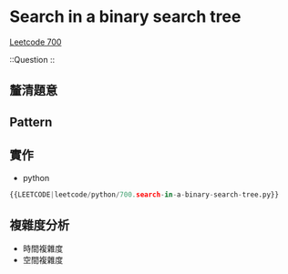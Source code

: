 # Search in a binary search tree

[Leetcode 700](https://leetcode.com/problems/search-in-a-binary-search-tree/description/)

::Question
::

## 釐清題意

## Pattern

## 實作

- python

```python
{{LEETCODE|leetcode/python/700.search-in-a-binary-search-tree.py}}
```

## 複雜度分析

- 時間複雜度
- 空間複雜度
